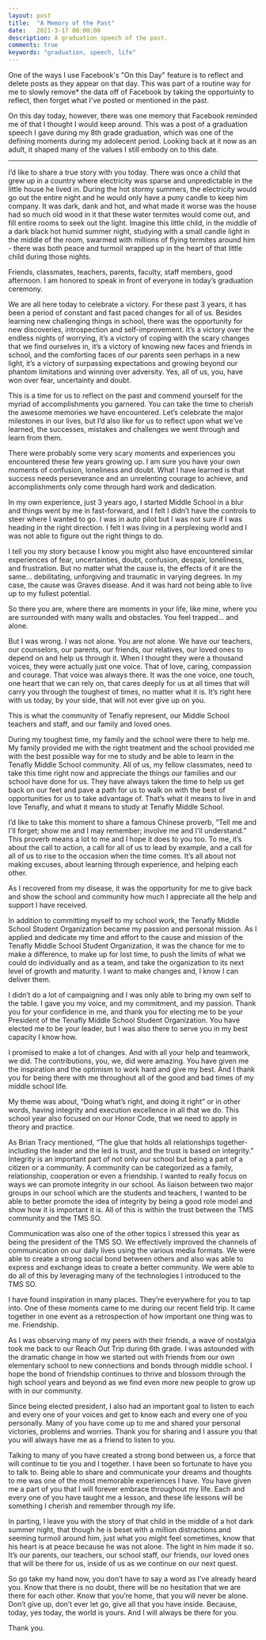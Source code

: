 ```yaml
---
layout: post
title:  "A Memory of the Past"
date:   2021-3-17 00:00:00
description: A graduation speech of the past.
comments: true
keywords: "graduation, speech, life"
---
```


One of the ways I use Facebook's "On this Day" feature is to reflect and delete posts as they appear on that day. This was 
part of a routine way for me to slowly remove* the data off of Facebook by taking the opportuinty to reflect, then forget 
what I've posted or mentioned in the past.

On this day today, however, there was one memory that Facebook reminded me of that I thought I would keep around. 
This was a post of a graduation speech I gave during my 8th grade graduation, which was one of the defining moments during my 
adolecent period. Looking back at it now as an adult, it shaped many of the values I still embody on to this date.

----

I’d like to share a true story with you today. There was once a child that grew up in a country where electricity was sparse 
and unpredictable in the little house he lived in. During the hot stormy summers, the electricity would go out the entire 
night and he would only have a puny candle to keep him company. It was dark, dank and hot, and what made it worse was the 
house had so much old wood in it that these water termites would come out, and fill entire rooms to seek out the light. 
Imagine this little child, in the middle of a dark black hot humid summer night, studying with a small candle light in the 
middle of the room, swarmed with millions of flying termites around him - there was both peace and turmoil wrapped up in 
the heart of that little child during those nights.

Friends, classmates, teachers, parents, faculty, staff members, good afternoon. I am honored to speak in front of everyone 
in today’s graduation ceremony.

We are all here today to celebrate a victory. For these past 3 years, 
it has been a period of constant and fast paced changes for all of us. Besides learning new challenging things in school, 
there was the opportunity for new discoveries, introspection and self-improvement. It’s a victory over the endless nights 
of worrying, it’s a victory of coping with the scary changes that we find ourselves in, it’s a victory of knowing new faces 
and friends in school, and the comforting faces of our parents seen perhaps in a new light, it’s a victory of surpassing 
expectations and growing beyond our phantom limitations and winning over adversity. Yes, all of us, you, have won over fear, 
uncertainty and doubt.
  
This is a time for us to reflect on the past and commend yourself for the myriad of accomplishments you garnered. 
You can take the time to cherish the awesome memories we have encountered. Let’s celebrate the major milestones in our lives, 
but I’d also like for us to reflect upon what we’ve learned, the successes, mistakes and challenges we went through and 
learn from them.

There were probably some very scary moments and experiences you encountered these few years growing up. I am sure you have 
your own moments of confusion, loneliness and doubt. What I have learned is that success needs perseverance and an unrelenting 
courage to achieve, and accomplishments only come through hard work and dedication.

In my own experience, just 3 years ago, I started Middle School in a blur and things went by me in fast-forward, and I felt 
I didn’t have the controls to steer where I wanted to go. I was in auto pilot but I was not sure if I was heading in the right 
direction. I felt I was living in a perplexing world and I was not able to figure out the right things to do.

I tell you my story because I know you might also have encountered similar experiences of fear, uncertainties, doubt, confusion, 
despair, loneliness, and frustration. But no matter what the cause is, the effects of it are the same... debilitating, unforgiving 
and traumatic in varying degrees. In my case, the cause was Graves disease. And it was hard not being able to live up to my fullest 
potential.

So there you are, where there are moments in your life, like mine, where you are surrounded with many walls and obstacles. 
You feel trapped... and alone.
  
But I was wrong. I was not alone. You are not alone. We have our teachers, our counselors, our parents, our friends, our relatives, 
our loved ones to depend on and help us through it. When I thought they were a thousand voices, they were actually just one voice. 
That of love, caring, compassion and courage. That voice was always there. It was the one voice, one touch, one heart that we can 
rely on, that cares deeply for us at all times that will carry you through the toughest of times, no matter what it is. It’s right 
here with us today, by your side, that will not ever give up on you.

This is what the community of Tenafly represent, our Middle School teachers and staff, and our family and loved ones.

During my toughest time, my family and the school were there to help me. My family provided me with the right treatment and the 
school provided me with the best possible way for me to study and be able to learn in the Tenafly Middle School community. All of 
us, my fellow classmates, need to take this time right now and appreciate the things our families and our school have done for us. 
They have always taken the time to help us get back on our feet and pave a path for us to walk on with the best of opportunities 
for us to take advantage of. That’s what it means to live in and love Tenafly, and what it means to study at Tenafly Middle School.

I’d like to take this moment to share a famous Chinese proverb, “Tell me and I'll forget; show me and I may remember; involve me and 
I'll understand.” This proverb means a lot to me and I hope it does to you too. To me, it’s about the call to action, a call for all 
of us to lead by example, and a call for all of us to rise to the occasion when the time comes. It’s all about not making excuses, 
about learning through experience, and helping each other.

As I recovered from my disease, it was the opportunity for me to give back and show the school and community how much I appreciate 
all the help and support I have received.
  
In addition to committing myself to my school work, the Tenafly Middle School Student Organization became my passion and personal mission. 
As I applied and dedicate my time and effort to the cause and mission of the Tenafly Middle School Student Organization, it was the chance 
for me to make a difference, to make up for lost time, to push the limits of what we could do individually and as a team, and take the 
organization to its next level of growth and maturity. I want to make changes and, I know I can deliver them.

I didn’t do a lot of campaigning and I was only able to bring my own self to the table. I gave you my voice, and my commitment, and my passion. 
Thank you for your confidence in me, and thank you for electing me to be your President of the Tenafly Middle School Student Organization. 
You have elected me to be your leader, but I was also there to serve you in my best capacity I know how.

I promised to make a lot of changes. And with all your help and teamwork, we did. The contributions, you, we, did were amazing. 
You have given me the inspiration and the optimism to work hard and give my best. And I thank you for being there with me throughout all 
of the good and bad times of my middle school life.

My theme was about, “Doing what’s right, and doing it right” or in other words, having integrity and execution excellence in all that we do. 
This school year also focused on our Honor Code, that we need to apply in theory and practice.
  
As Brian Tracy mentioned, “The glue that holds all relationships together- including the leader and the led is trust, 
and the trust is based on integrity.” Integrity is an important part of not only our school but being a part of a citizen or a community. 
A community can be categorized as a family, relationship, cooperation or even a friendship. I wanted to really focus on ways we can promote 
integrity in our school. As liaison between two major groups in our school which are the students and teachers, I wanted to be able to better 
promote the idea of integrity by being a good role model and show how it is important it is. All of this is within the trust between the TMS 
community and the TMS SO.

Communication was also one of the other topics I stressed this year as being the president of the TMS SO. We effectively improved the channels 
of communication on our daily lives using the various media formats. We were able to create a strong social bond between others and also was 
able to express and exchange ideas to create a better community. We were able to do all of this by leveraging many of the technologies I introduced 
to the TMS SO.

I have found inspiration in many places. They’re everywhere for you to tap into. One of these moments came to me during 
our recent field trip. It came together in one event as a retrospection of how important one thing was to me. Friendship.
  
As I was observing many of my peers with their friends, a wave of nostalgia took me back to our Reach Out Trip during 6th grade. I was astounded 
with the dramatic change in how we started out with friends from our own elementary school to new connections and bonds through middle school. 
I hope the bond of friendship continues to thrive and blossom through the high school years and beyond as we find even more new people to grow up 
with in our community.

Since being elected president, I also had an important goal to listen to each and every one of your voices and 
get to know each and every one of you personally. Many of you have come up to me and shared your personal victories, problems and worries. 
Thank you for sharing and I assure you that you will always have me as a friend to listen to you.
  
Talking to many of you have created a strong bond between us, a force that will continue to tie you and I together. I have been so fortunate to 
have you to talk to. Being able to share and communicate your dreams and thoughts to me was one of the most memorable experiences I have. 
You have given me a part of you that I will forever embrace throughout my life. Each and every one of you have taught me a lesson, and these 
life lessons will be something I cherish and remember through my life.

In parting, I leave you with the story of that child in the middle of a hot dark summer night, that though he is beset with a million distractions 
and seeming turmoil around him, just what you might feel sometimes, know that his heart is at peace because he was not alone. 
The light in him made it so. It’s our parents, our teachers, our school staff, our friends, our loved ones that will be there for us, 
inside of us as we continue on our next quest.

So go take my hand now, you don’t have to say a word as I’ve already heard you. 
Know that there is no doubt, there will be no hesitation that we are there for each other. 
Know that you’re home, that you will never be alone. Don’t give up, don’t ever let go, give all that you have inside. 
Because, today, yes today, the world is yours. And I will always be there for you.

Thank you.
